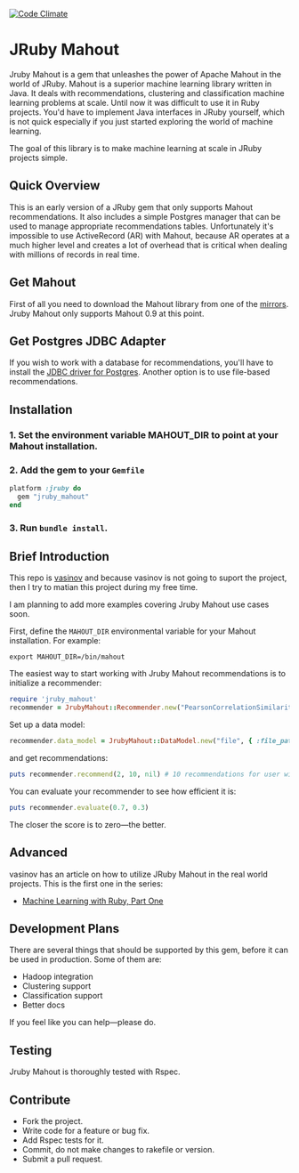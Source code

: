 [![Code Climate](https://codeclimate.com/github/daifu/jruby_mahout.png)](https://codeclimate.com/github/daifu/jruby_mahout)

# JRuby Mahout
Jruby Mahout is a gem that unleashes the power of Apache Mahout in the world of JRuby. Mahout is a superior machine learning library written in Java. It deals with recommendations, clustering and classification machine learning problems at scale. Until now it was difficult to use it in Ruby projects. You'd have to implement Java interfaces in JRuby yourself, which is not quick especially if you just started exploring the world of machine learning.

The goal of this library is to make machine learning at scale in JRuby projects simple.

## Quick Overview
This is an early version of a JRuby gem that only supports Mahout recommendations. It also includes a simple Postgres manager that can be used to manage appropriate recommendations tables. Unfortunately it's impossible to use ActiveRecord (AR) with Mahout, because AR operates at a much higher level and creates a lot of overhead that is critical when dealing with millions of records in real time.

## Get Mahout
First of all you need to download the Mahout library from one of the [mirrors](http://www.apache.org/dyn/closer.cgi/mahout/). Jruby Mahout only supports Mahout 0.9 at this point.

## Get Postgres JDBC Adapter
If you wish to work with a database for recommendations, you'll have to install the [JDBC driver for Postgres](http://jdbc.postgresql.org/download.html). Another option is to use file-based recommendations.

## Installation
### 1. Set the environment variable MAHOUT_DIR to point at your Mahout installation.
### 2. Add the gem to your `Gemfile`
```ruby
platform :jruby do
  gem "jruby_mahout"
end
```
### 3. Run `bundle install`.

## Brief Introduction
This repo is [vasinov](https://github.com/vasinov/jruby_mahout) and because vasinov is not going to suport the project, then I try to matian this project during my free time.

I am planning to add more examples covering Jruby Mahout use cases soon.

First, define the `MAHOUT_DIR` environmental variable for your Mahout installation. For example:

```
export MAHOUT_DIR=/bin/mahout
```

The easiest way to start working with Jruby Mahout recommendations is to initialize a recommender:
```ruby
require 'jruby_mahout'
recommender = JrubyMahout::Recommender.new("PearsonCorrelationSimilarity", 5, "GenericUserBasedRecommender", false)
```

Set up a data model:
```ruby
recommender.data_model = JrubyMahout::DataModel.new("file", { :file_path => "recommender_data.csv" }).data_model
```

and get recommendations:
```ruby
puts recommender.recommend(2, 10, nil) # 10 recommendations for user with id = 2
```

You can evaluate your recommender to see how efficient it is:
```ruby
puts recommender.evaluate(0.7, 0.3)
```

The closer the score is to zero—the better.

## Advanced
vasinov has an article on how to utilize JRuby Mahout in the real world projects. This is the first one in the series:
- [Machine Learning with Ruby, Part One](http://www.vasinov.com/blog/machine-learning-with-ruby-part-one)

## Development Plans
There are several things that should be supported by this gem, before it can be used in production. Some of them are:
- Hadoop integration
- Clustering support
- Classification support
- Better docs

If you feel like you can help—please do.

## Testing
Jruby Mahout is thoroughly tested with Rspec.

## Contribute
- Fork the project.
- Write code for a feature or bug fix.
- Add Rspec tests for it.
- Commit, do not make changes to rakefile or version.
- Submit a pull request.
